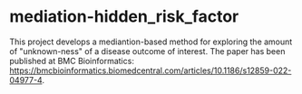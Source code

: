 # mediation-hidden_risk_factor

This project develops a mediantion-based method for exploring the amount of "unknown-ness" of a disease outcome of interest. The paper has been published at BMC Bioinformatics: https://bmcbioinformatics.biomedcentral.com/articles/10.1186/s12859-022-04977-4.
